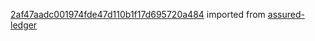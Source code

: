 [2af47aadc001974fde47d110b1f17d695720a484](https://github.com/insolar/assured-ledger/commit/2af47aadc001974fde47d110b1f17d695720a484) imported from [assured-ledger](https://github.com/insolar/assured-ledger)
